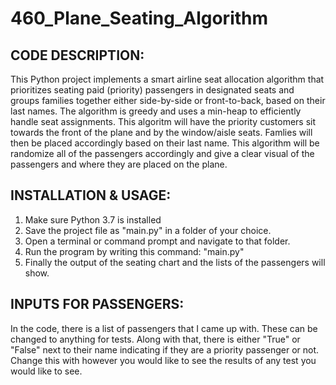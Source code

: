 # 460_Plane_Seating_Algorithm

CODE DESCRIPTION:
------------
This Python project implements a smart airline seat allocation algorithm 
that prioritizes seating paid (priority) passengers in designated seats 
and groups families together either side-by-side or front-to-back, based 
on their last names. The algorithm is greedy and uses a min-heap to 
efficiently handle seat assignments. This algoritm will have the priority 
customers sit towards the front of the plane and by the window/aisle seats.
Famlies will then be placed accordingly based on their last name. This 
algorithm will be randomize all of the passengers accordingly and give a 
clear visual of the passengers and where they are placed on the plane. 

INSTALLATION & USAGE:
----------------------
1. Make sure Python 3.7 is installed
2. Save the project file as "main.py" in a folder of your choice.
3. Open a terminal or command prompt and navigate to that folder.
4. Run the program by writing this command: "main.py"
5. Finally the output of the seating chart and the lists of the
   passengers will show.

INPUTS FOR PASSENGERS:
----------------------
In the code, there is a list of passengers that I came up with. These can
be changed to anything for tests. Along with that, there is either "True" 
or "False" next to their name indicating if they are a priority passenger
or not. Change this with however you would like to see the results of any
test you would like to see.


